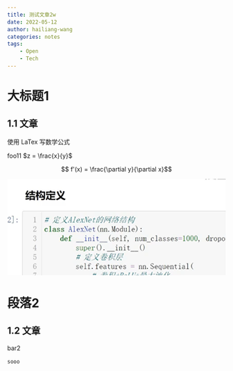 ```yaml
---
title: 测试文章2w
date: 2022-05-12
author: hailiang-wang
categories: notes
tags:
    - Open
    - Tech
---
```


# 大标题1

## 1.1 文章

使用 LaTex 写数学公式

foo11 $z = \frac{x}{y}$


$$ f'(x)  = \frac{\partial y}{\partial x}$$ 

![](../media/assets/screenshot_20250209101129.png)

# 段落2

## 1.2 文章

bar2

```
sooo
```

